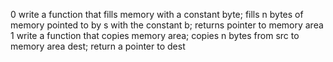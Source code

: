 0 write a function that fills memory with a constant byte; fills n bytes of memory pointed to by s with the constant b; returns pointer to memory area  
1 write a function that copies memory area; copies n bytes from src to memory area dest; return a pointer to dest  
